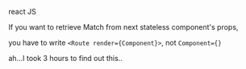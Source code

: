 react JS 

If you want to retrieve Match from next stateless component's props,

you have to write `<Route render={Component}>`, not `Component={}`

ah...I took 3 hours to find out this..